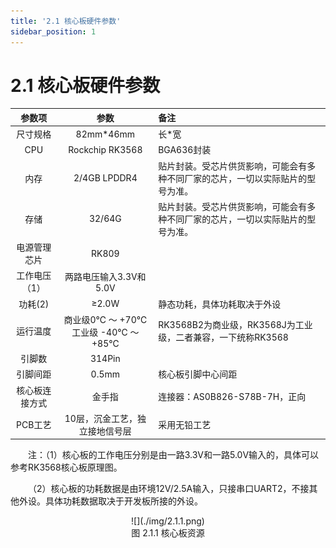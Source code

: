 ```yaml
---
title: '2.1 核心板硬件参数'
sidebar_position: 1
---
```


# 2.1 核心板硬件参数

|   **参数项**   |                 **参数**                  | **备注**                                                     |
| :------------: | :---------------------------------------: | :----------------------------------------------------------- |
|    尺寸规格    |                 82mm*46mm                 | 长*宽                                                        |
|      CPU       |              Rockchip RK3568              | BGA636封装                                                   |
|      内存      |               2/4GB LPDDR4                | 贴片封装。受芯片供货影响，可能会有多种不同厂家的芯片，一切以实际贴片的型号为准。 |
|      存储      |                  32/64G                   | 贴片封装。受芯片供货影响，可能会有多种不同厂家的芯片，一切以实际贴片的型号为准。 |
|  电源管理芯片  |                   RK809                   |                                                              |
| 工作电压（1）  |          两路电压输入3.3V和5.0V           |                                                              |
|    功耗(2)     |                   ≥2.0W                   | 静态功耗，具体功耗取决于外设                                 |
|    运行温度    | 商业级0℃ ～ +70℃<br />工业级 -40℃ ～ +85℃ | RK3568B2为商业级，RK3568J为工业级，二者兼容，一下统称RK3568  |
|     引脚数     |                  314Pin                   |                                                              |
|    引脚间距    |                   0.5mm                   | 核心板引脚中心间距                                           |
| 核心板连接方式 |                  金手指                   | 连接器：AS0B826-S78B-7H，正向                                |
|    PCB工艺     |      10层，沉金工艺，独立接地信号层       | 采用无铅工艺                                                 |

&emsp;&emsp;注：（1）核心板的工作电压分别是由一路3.3V和一路5.0V输入的，具体可以参考RK3568核心板原理图。

&emsp;&emsp;（2）核心板的功耗数据是由环境12V/2.5A输入，只接串口UART2，不接其他外设。具体功耗数据取决于开发板所接的外设。


<center>
![](./img/2.1.1.png)<br />
图 2.1.1 核心板资源
</center>




















